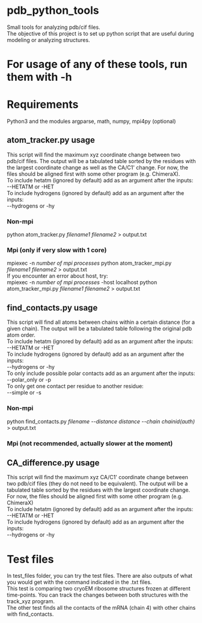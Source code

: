 # pdb_python_tools
Small tools for analyzing pdb/cif files.  
The objective of this project is to set up python script that are useful during modeling or analyzing structures.  
  
# For usage of any of these tools, run them with -h  

# Requirements
Python3 and the modules argparse, math, numpy, mpi4py (optional)  

## atom_tracker.py usage
This script will find the maximum xyz coordinate change between two pdb/cif files. The output will be a tabulated table sorted by the residues with the largest coordinate change as well as the CA/C1' change.
For now, the files should be aligned first with some other program (e.g. ChimeraX).  
To include hetatm (ignored by default) add as an argument after the inputs:  
--HETATM or -HET  
To include hydrogens (ignored by default) add as an argument after the inputs:  
--hydrogens or -hy  
### Non-mpi
python atom_tracker.py *filename1 filename2* > output.txt
### Mpi (only if very slow with 1 core)
mpiexec -n *number of mpi processes* python atom_tracker_mpi.py *filename1 filename2* > output.txt  
If you encounter an error about host, try:  
mpiexec -n *number of mpi processes* -host localhost python atom_tracker_mpi.py *filename1 filename2* > output.txt  

## find_contacts.py usage
This script will find all atoms between chains within a certain distance (for a given chain). The output will be a tabulated table following the original pdb atom order.  
To include hetatm (ignored by default) add as an argument after the inputs:  
--HETATM or -HET  
To include hydrogens (ignored by default) add as an argument after the inputs:  
--hydrogens or -hy  
To only include possible polar contacts add as an argument after the inputs:  
--polar_only or -p  
To only get one contact per residue to another residue:  
--simple or -s  
### Non-mpi
python find_contacts.py *filename --distance distance --chain chainid(auth)* > output.txt
### Mpi (not recommended, actually slower at the moment)

## CA_difference.py usage  
This script will find the maximum xyz CA/C1' coordinate change between two pdb/cif files (they do not need to be equivalent). The output will be a tabulated table sorted by the residues with the largest coordinate change.
For now, the files should be aligned first with some other program (e.g. ChimeraX)  
To include hetatm (ignored by default) add as an argument after the inputs:  
--HETATM or -HET  
To include hydrogens (ignored by default) add as an argument after the inputs:  
--hydrogens or -hy  

# Test files  
In test_files folder, you can try the test files. There are also outputs of what you would get with the command indicated in the .txt files.  
This test is comparing two cryoEM ribosome structures frozen at different time-points. You can track the changes between both structures with the track_xyz program.  
The other test finds all the contacts of the mRNA (chain 4) with other chains with find_contacts.  
